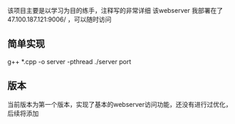 该项目主要是以学习为目的练手，注释写的非常详细
该webserver 我部署在了 47.100.187.121:9006/   ，可以随时访问

## 简单实现
g++ *.cpp -o server -pthread
./server port



## 版本 

 当前版本为第一个版本，实现了基本的webserver访问功能，还没有进行过优化，后续将添加
